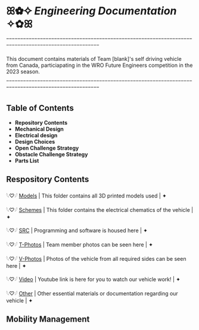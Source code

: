 # ꕤ✿✧ *Engineering Documentation* ✧✿ꕤ

‾‾‾‾‾‾‾‾‾‾‾‾‾‾‾‾‾‾‾‾‾‾‾‾‾‾‾‾‾‾‾‾‾‾‾‾‾‾‾‾‾‾‾‾‾‾‾‾‾‾‾‾‾‾‾‾‾‾‾‾‾‾‾‾‾‾‾‾‾‾‾‾‾‾‾‾‾‾‾‾‾‾‾‾‾‾‾‾‾‾‾‾‾‾‾‾‾‾‾

This document contains materials of Team [blank]'s self driving vehicle from Canada, particiapating in the WRO Future Engineers competition in the 2023 season.

‾‾‾‾‾‾‾‾‾‾‾‾‾‾‾‾‾‾‾‾‾‾‾‾‾‾‾‾‾‾‾‾‾‾‾‾‾‾‾‾‾‾‾‾‾‾‾‾‾‾‾‾‾‾‾‾‾‾‾‾‾‾‾‾‾‾‾‾‾‾‾‾‾‾‾‾‾‾‾‾‾‾‾‾‾‾‾‾‾‾‾‾‾‾‾‾‾‾‾

## Table of Contents

+ **Repository Contents**
+ **Mechanical Design**
+ **Electrical design**
+ **Design Choices**
+ **Open Challenge Strategy**
+ **Obstacle Challenge Strategy**
+ **Parts List**









## Respository Contents
𓆩♡𓆪 [Models](https://github.com/kylln20/WRO-2022-23/tree/main/models) | This folder contains all 3D printed models used | ✦

𓆩♡𓆪 [Schemes](https://github.com/kylln20/WRO-2022-23/tree/main/schemes) | This folder contains the electrical chematics of the vehicle | ✦

𓆩♡𓆪 [SRC](https://github.com/kylln20/WRO-2022-23/tree/main/src) | Programming and software is housed here | ✦

𓆩♡𓆪 [T-Photos](https://github.com/kylln20/WRO-2022-23/tree/main/t-photos) | Team member photos can be seen here | ✦

𓆩♡𓆪 [V-Photos](https://github.com/kylln20/WRO-2022-23/tree/main/v-photos) | Photos of the vehicle from all required sides can be seen here | ✦

𓆩♡𓆪 [Video](https://github.com/kylln20/WRO-2022-23/tree/main/video) | Youtube link is here for you to watch our vehicle work! | ✦

𓆩♡𓆪 [Other](https://github.com/kylln20/WRO-2022-23/tree/main/other) | Other essential materials or documentation regarding our vehicle | ✦



## Mobility Management


